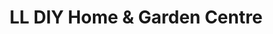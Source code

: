 ---
title: "LL DIY Home & Garden Centre"
url: /barmouth/ll-diy-home-und-garden-centre/
shop: Baumarkt
---